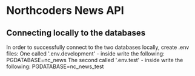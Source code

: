 # Northcoders News API

## Connecting locally to the databases

In order to successfully connect to the two databases locally, create .env files:
    One called '.env.development' - inside write the following: PGDATABASE=nc_news
    The second called '.env.test' - inside write the following: PGDATABASE=nc_news_test